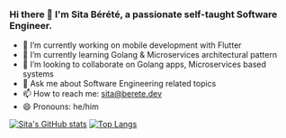 ### Hi there 👋 I'm Sita Bérété, a passionate self-taught Software Engineer.

- 🔭 I’m currently working on mobile development with Flutter
- 🌱 I’m currently learning Golang & Microservices architectural pattern
- 👯 I’m looking to collaborate on Golang apps, Microservices based systems
- 💬 Ask me about Software Engineering related topics
- 📫 How to reach me: sita@berete.dev
- 😄 Pronouns: he/him
<!--- - ⚡ Fun fact: ...--->

[![Sita's GitHub stats](https://github-readme-stats.vercel.app/api?username=sitatec&count_private=true&show_icons=true)](https://github.com/anuraghazra/github-readme-stats)
[![Top Langs](https://github-readme-stats.vercel.app/api/top-langs/?username=sitatec&langs_count=6&layout=compact)](https://github.com/anuraghazra/github-readme-stats)
